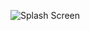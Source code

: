 ![Splash Screen](https://github.com/AliArdal/NePisirAppHeetSoft/assets/135712333/1d2f6ec8-f91a-4da4-9bbc-a80a367b5e4b)
